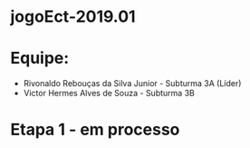 # jogoEct-2019.01


# Equipe:
- Rivonaldo Rebouças da Silva Junior - Subturma 3A (Líder)
- Victor Hermes Alves de Souza - Subturma 3B
# Etapa 1 - em processo


